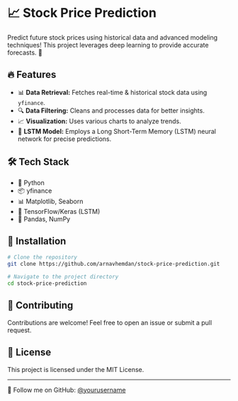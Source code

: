 # 📈 Stock Price Prediction

Predict future stock prices using historical data and advanced modeling techniques! This project leverages deep learning to provide accurate forecasts. 🚀

## 🔥 Features

- 📊 **Data Retrieval:** Fetches real-time & historical stock data using `yfinance`.
- 🔍 **Data Filtering:** Cleans and processes data for better insights.
- 📈 **Visualization:** Uses various charts to analyze trends.
- 🤖 **LSTM Model:** Employs a Long Short-Term Memory (LSTM) neural network for precise predictions.

## 🛠️ Tech Stack

- 🐍 Python
- 📦 yfinance
- 📊 Matplotlib, Seaborn
- 🤖 TensorFlow/Keras (LSTM)
- 📜 Pandas, NumPy

## 🚀 Installation

```bash
# Clone the repository
git clone https://github.com/arnavhemdan/stock-price-prediction.git

# Navigate to the project directory
cd stock-price-prediction

```


## 🤝 Contributing

Contributions are welcome! Feel free to open an issue or submit a pull request.

## 📜 License

This project is licensed under the MIT License.

---

🔗 Follow me on GitHub: [@yourusername](https://github.com/yourusername)

